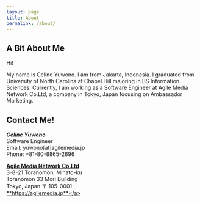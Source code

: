 ```yaml
---
layout: page
title: About
permalink: /about/
---
```


## A Bit About Me

Hi!<br/>

My name is Celine Yuwono. I am from Jakarta, Indonesia.
I graduated from University of North Carolina at Chapel Hill majoring in BS Information Sciences.
Currently, I am working as a Software Engineer at Agile Media Network Co.Ltd,
a company in Tokyo, Japan focusing on Ambassador Marketing.<br/>

## Contact Me!

<span class="agile">**_Celine Yuwono_**</span><br/>
Software Engineer<br/>
Email: yuwono[at]agilemedia.jp<br/>
Phone: +81-80-8865-2696<br/>

<a href="https://agilemedia.jp" class="agile">**Agile Media Network Co.Ltd**</a><br/>
3-8-21 Toranomon, Minato-ku<br/>
Toranomon 33 Mori Building<br/>
Tokyo, Japan 〒 105-0001<br/>
<a href="https://agilemedia.jp" class="agile">**https://agilemedia.jp**</a>
